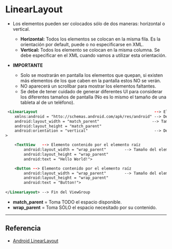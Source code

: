 **LinearLayout**
==========================

- Los elementos pueden ser colocados sólo de dos maneras: horizontal o vertical. 

	- **Horizontal:** Todos los elementos se colocan en la misma fila. Es  la orientación por default, puede o no especificarse en XML.
	- **Vertical:** Todos los elemento se colocan en la misma columna. Se debe especificar en el XML cuando vamos a utilizar esta orientación.

- **IMPORTANTE**
	-  Solo se mostrarán en pantalla los elementos que quepan, si existen más elementos de los que caben en la pantalla estos NO se verán.
	- NO aparecerá un scrollbar para mostrar los elementos faltantes.
	- Se debe de tener cuidado de generar diferentes UI para considerar los diferentes tamaños de pantalla (No es lo mismo el tamaño de una tableta al de un teléfono).

```xml
 <LinearLayout                                                   --> Elemento raíz. Inicio del ViewGroup
	xmlns:android = "htto://schemas.android.com/apk/res/android" --> Definición de las etiquetas.
	android:layout_width = "match_parent"	                    --> Tamaño del elemento.
	android:layout_height = "match_parent"
	android:orientation = "vertical"                             --> Determina la orientación que tendrá el layout
>

	<TextView	--> Elemento contenido por el elemento raíz
		android:layout_width = "wrap_parent"		--> Tamaño del elemento.
		android:layout_height = "wrap_parent"
		android:text = "Hello World!">

	<Button	--> Elemento contenido por el elemento raíz
		android:layout_width = "wrap_parent"		--> Tamaño del elemento.
		android:layout_height = "wrap_parent"
		android:text = "Button!">
		
</LinearLayout> --> Fin del ViewGroup
```

- **match_parent** = Toma TODO el espacio disponible.
- **wrap_parent** = Toma SÓLO el espacio necesitado por su contenido. 

------
Referencia
--------------
- [Android LinearLayout](https://www.youtube.com/watch?v=70-JVroY1Ng&index=36&list=PLonJJ3BVjZW6hYgvtkaWvwAVvOFB7fkLa)